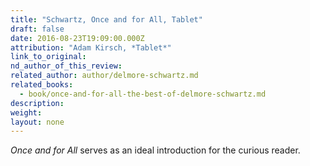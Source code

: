 ```yaml
---
title: "Schwartz, Once and for All, Tablet"
draft: false
date: 2016-08-23T19:09:00.000Z
attribution: "Adam Kirsch, *Tablet*"
link_to_original:
nd_author_of_this_review:
related_author: author/delmore-schwartz.md
related_books:
  - book/once-and-for-all-the-best-of-delmore-schwartz.md
description:
weight:
layout: none
---
```

*Once and for All* serves as an ideal introduction for the curious reader.

